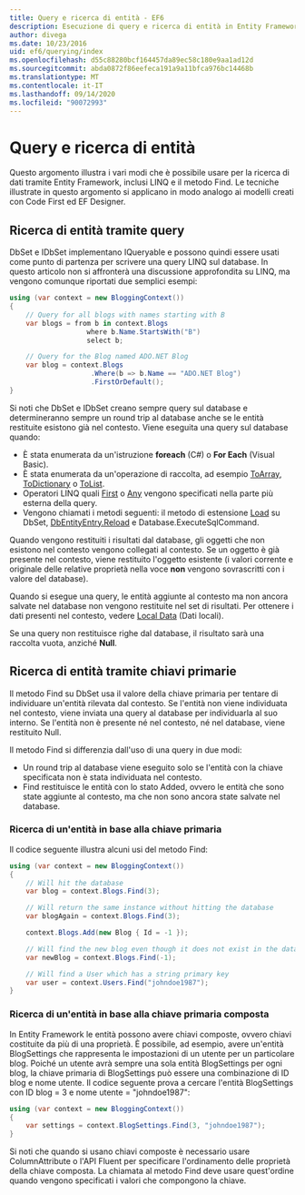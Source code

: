 ```yaml
---
title: Query e ricerca di entità - EF6
description: Esecuzione di query e ricerca di entità in Entity Framework 6
author: divega
ms.date: 10/23/2016
uid: ef6/querying/index
ms.openlocfilehash: d55c88280bcf164457da89ec58c180e9aa1ad12d
ms.sourcegitcommit: abda0872f86eefeca191a9a11bfca976bc14468b
ms.translationtype: MT
ms.contentlocale: it-IT
ms.lasthandoff: 09/14/2020
ms.locfileid: "90072993"
---
```

# <a name="querying-and-finding-entities"></a>Query e ricerca di entità
Questo argomento illustra i vari modi che è possibile usare per la ricerca di dati tramite Entity Framework, inclusi LINQ e il metodo Find. Le tecniche illustrate in questo argomento si applicano in modo analogo ai modelli creati con Code First ed EF Designer.  

## <a name="finding-entities-using-a-query"></a>Ricerca di entità tramite query  

DbSet e IDbSet implementano IQueryable e possono quindi essere usati come punto di partenza per scrivere una query LINQ sul database. In questo articolo non si affronterà una discussione approfondita su LINQ, ma vengono comunque riportati due semplici esempi:  

``` csharp
using (var context = new BloggingContext())
{
    // Query for all blogs with names starting with B
    var blogs = from b in context.Blogs
                   where b.Name.StartsWith("B")
                   select b;

    // Query for the Blog named ADO.NET Blog
    var blog = context.Blogs
                    .Where(b => b.Name == "ADO.NET Blog")
                    .FirstOrDefault();
}
```  

Si noti che DbSet e IDbSet creano sempre query sul database e determineranno sempre un round trip al database anche se le entità restituite esistono già nel contesto. Viene eseguita una query sul database quando:  

- È stata enumerata da un'istruzione **foreach** (C#) o **For Each** (Visual Basic).  
- È stata enumerata da un'operazione di raccolta, ad esempio [ToArray](https://msdn.microsoft.com/library/bb298736), [ToDictionary](https://msdn.microsoft.com/library/system.linq.enumerable.todictionary) o [ToList](https://msdn.microsoft.com/library/bb342261).  
- Operatori LINQ quali [First](https://msdn.microsoft.com/library/bb291976) o [Any](https://msdn.microsoft.com/library/bb337697) vengono specificati nella parte più esterna della query.  
- Vengono chiamati i metodi seguenti: il metodo di estensione [Load](https://msdn.microsoft.com/library/system.data.entity.dbextensions.load) su DbSet, [DbEntityEntry.Reload](https://msdn.microsoft.com/library/system.data.entity.infrastructure.dbentityentry.reload.aspx) e Database.ExecuteSqlCommand.  

Quando vengono restituiti i risultati dal database, gli oggetti che non esistono nel contesto vengono collegati al contesto. Se un oggetto è già presente nel contesto, viene restituito l'oggetto esistente (i valori corrente e originale delle relative proprietà nella voce **non** vengono sovrascritti con i valore del database).  

Quando si esegue una query, le entità aggiunte al contesto ma non ancora salvate nel database non vengono restituite nel set di risultati. Per ottenere i dati presenti nel contesto, vedere [Local Data](xref:ef6/querying/local-data) (Dati locali).  

Se una query non restituisce righe dal database, il risultato sarà una raccolta vuota, anziché **Null**.  

## <a name="finding-entities-using-primary-keys"></a>Ricerca di entità tramite chiavi primarie  

Il metodo Find su DbSet usa il valore della chiave primaria per tentare di individuare un'entità rilevata dal contesto. Se l'entità non viene individuata nel contesto, viene inviata una query al database per individuarla al suo interno. Se l'entità non è presente né nel contesto, né nel database, viene restituito Null.  

Il metodo Find si differenzia dall'uso di una query in due modi:  

- Un round trip al database viene eseguito solo se l'entità con la chiave specificata non è stata individuata nel contesto.  
- Find restituisce le entità con lo stato Added, ovvero le entità che sono state aggiunte al contesto, ma che non sono ancora state salvate nel database.  
### <a name="finding-an-entity-by-primary-key"></a>Ricerca di un'entità in base alla chiave primaria  

Il codice seguente illustra alcuni usi del metodo Find:  

``` csharp
using (var context = new BloggingContext())
{
    // Will hit the database
    var blog = context.Blogs.Find(3);

    // Will return the same instance without hitting the database
    var blogAgain = context.Blogs.Find(3);

    context.Blogs.Add(new Blog { Id = -1 });

    // Will find the new blog even though it does not exist in the database
    var newBlog = context.Blogs.Find(-1);

    // Will find a User which has a string primary key
    var user = context.Users.Find("johndoe1987");
}
```  

### <a name="finding-an-entity-by-composite-primary-key"></a>Ricerca di un'entità in base alla chiave primaria composta  

In Entity Framework le entità possono avere chiavi composte, ovvero chiavi costituite da più di una proprietà. È possibile, ad esempio, avere un'entità BlogSettings che rappresenta le impostazioni di un utente per un particolare blog. Poiché un utente avrà sempre una sola entità BlogSettings per ogni blog, la chiave primaria di BlogSettings può essere una combinazione di ID blog e nome utente. Il codice seguente prova a cercare l'entità BlogSettings con ID blog = 3 e nome utente = "johndoe1987":  

``` csharp  
using (var context = new BloggingContext())
{
    var settings = context.BlogSettings.Find(3, "johndoe1987");
}
```  

Si noti che quando si usano chiavi composte è necessario usare ColumnAttribute o l'API Fluent per specificare l'ordinamento delle proprietà della chiave composta. La chiamata al metodo Find deve usare quest'ordine quando vengono specificati i valori che compongono la chiave.  

